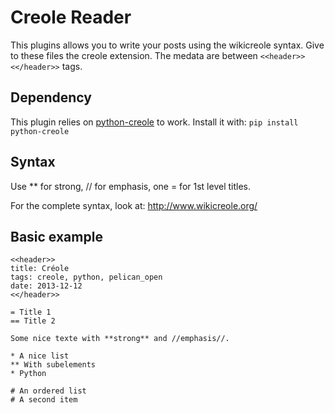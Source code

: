 # Creole Reader

This plugins allows you to write your posts using the wikicreole syntax. Give to
these files the creole extension. The medata are between `<<header>> <</header>>`
tags.

## Dependency
This plugin relies on [python-creole](https://pypi.python.org/pypi/python-creole/) to work. Install it with:
`pip install python-creole`

## Syntax
Use ** for strong, // for emphasis, one = for 1st level titles.

For the complete syntax, look at: http://www.wikicreole.org/

## Basic example
```
<<header>>
title: Créole
tags: creole, python, pelican_open
date: 2013-12-12
<</header>>

= Title 1
== Title 2

Some nice texte with **strong** and //emphasis//.

* A nice list
** With subelements
* Python

# An ordered list
# A second item
```

